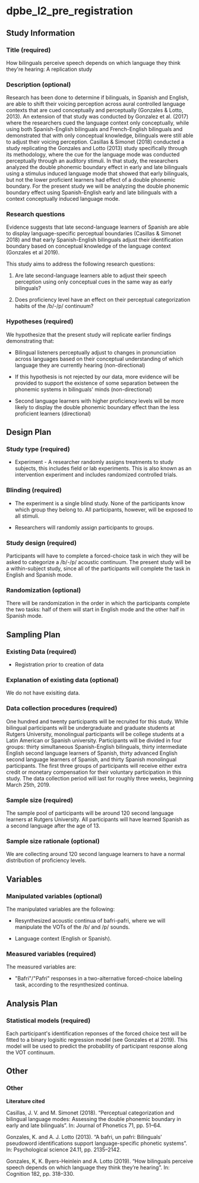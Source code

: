 # dpbe_l2_pre_registration

## Study Information

### Title (required)

How bilinguals perceive speech depends on which language they think they're hearing: A replication study  


### Description (optional)

Research has been done to determine if bilinguals, in Spanish and English, are able to shift their voicing perception across aural controlled language contexts that are cued conceptually and perceptually (Gonzales & Lotto, 2013). An extension of that study was conducted by Gonzalez et al. (2017) where the researchers cued the language context only conceptually, while using both Spanish-English bilinguals and French-English bilinguals and demonstrated that with only conceptual knowledge, bilinguals were still able to adjust their voicing perception. Casillas & Simonet (2018) conducted a study replicating the Gonzales and Lotto (2013) study specifically through its methodology, where the cue for the language mode was conducted perceptually through an auditory stimuli. In that study, the researchers analyzed the double phonemic boundary effect in early and late bilinguals using a stimulus induced language mode that showed that early bilinguals, but not the lower proficient learners had effect of a double phonemic boundary. For the present study we will be analyzing the double phonemic boundary effect using Spanish-English early and late bilinguals with a context conceptually induced language mode.  


### Research questions 

Evidence suggests that late second-language learners of Spanish are able to display language-specific perceptual boundaries (Casillas & Simonet 2018) and that early Spanish-English bilinguals adjust their identification boundary based on conceptual knowledge of the language context (Gonzales et al 2019).  

This study aims to address the following research questions:  

1. Are late second-language learners able to adjust their speech perception using only conceptual cues in the same way as early bilinguals?  

2. Does proficiency level have an effect on their perceptual categorization habits of the /b/-/p/ continuum? 


### Hypotheses (required)

We hypothesize that the present study will replicate earlier findings demonstrating that:  

- Bilingual listeners perceptually adjust to changes in pronunciation across languages based on their conceptual understanding of which language they are currently hearing (non-directional)  

- If this hypothesis is not rejected by our data, more evidence will be provided to support the existence of some separation between the phonemic systems in bilinguals' minds (non-directional)  

- Second language learners with higher proficiency levels will be more likely to display the double phonemic boundary effect than the less proficient learners (directional)


## Design Plan

### Study type (required)

- Experiment - A researcher randomly assigns treatments to study subjects, this includes field or lab experiments. This is also known as an intervention experiment and includes randomized controlled trials.


### Blinding (required)

- The experiment is a single blind study. None of the participants know which group they 
belong to. All participants, however, will be exposed to all stimuli.

- Researchers will randomly assign participants to groups. 


### Study design (required)

Participants will have to complete a forced-choice task in wich they will be asked to categorize a /b/-/p/ acoustic continuum. The present study will be a within-subject study, since all of the participants will complete the task in English and Spanish mode. 


### Randomization (optional)

There will be randomization in the order in which the participants complete the two tasks: half of them will start in English mode and the other half in Spanish mode. 


## Sampling Plan

### Existing Data (required)

- Registration prior to creation of data 


### Explanation of existing data (optional)

We do not have exisiting data.


### Data collection procedures (required)

One hundred and twenty participants will be recruited for this study. While bilingual participants will be undergraduate and graduate students at Rutgers University, monolingual participants will be college students at a Latin American or Spanish university. Participants will be divided in four groups: thirty simultaneous Spanish-English bilinguals, thirty intermediate English second language learners of Spanish, thirty advanced English second language learners of Spanish, and thirty Spanish monolingual participants. The first three groups of participants will receive either extra credit or monetary compensation for their voluntary participation in this study. 
The data collection period will last for roughly three weeks, beginning March 25th, 2019.


### Sample size (required)

The sample pool of participants will be around 120 second language learners at Rutgers University. All participants will have learned Spanish as a second language after the age of 13. 


### Sample size rationale (optional)

We are collecting around 120 second language learners to have a normal distribution of  proficiency levels.


## Variables

### Manipulated variables (optional)

The manipulated variables are the following:  

- Resynthesized acoustic continua of bafri-pafri, where we will manipulate the VOTs of the /b/ and /p/ sounds.  

- Language context (English or Spanish).  


### Measured variables (required)

The measured variables are:

- "Bafri"/"Pafri" responses in a two-alternative forced-choice labeling task, according to the resynthesized continua.


## Analysis Plan

### Statistical models (required)

Each participant's identification reponses of the forced choice test will be fitted to a binary logisitic regression model (see Gonzales et al 2019). This model will be used to predict the probability of participant response along the VOT continuum.  


## Other

### Other

**Literature cited**

Casillas, J. V. and M. Simonet (2018). “Perceptual categorization and bilingual language modes: Assessing the double phonemic boundary in early and late bilinguals”. In: Journal of Phonetics 71, pp. 51–64.

Gonzales, K. and A. J. Lotto (2013). “A bafri, un pafri: Bilinguals’ pseudoword identifications support language-specific phonetic systems”. In: Psychological science 24.11, pp. 2135–2142.

Gonzales, K, K. Byers-Heinlein and A. Lotto (2019). “How bilinguals perceive speech depends on which language they think they’re hearing”. In: Cognition 182, pp. 318–330.

